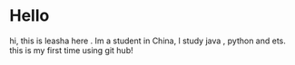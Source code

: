 # Hello
hi, this is leasha here .
Im a student in China, l study java , python and ets.
this is my first time using git hub!
